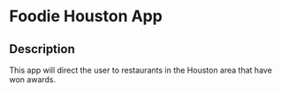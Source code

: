 # Foodie Houston App

## Description
This app will direct the user to restaurants in the Houston area that have won awards.
